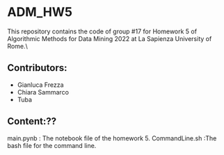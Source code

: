 # ADM_HW5
This repository contains the code of group #17 for Homework 5 of Algorithmic Methods for Data Mining 2022  at La Sapienza University of Rome.\

## Contributors:
- Gianluca Frezza
- Chiara Sammarco
- Tuba

## Content:??
main.pynb : The notebook file of the homework 5.
CommandLine.sh :The bash file for the command line.
